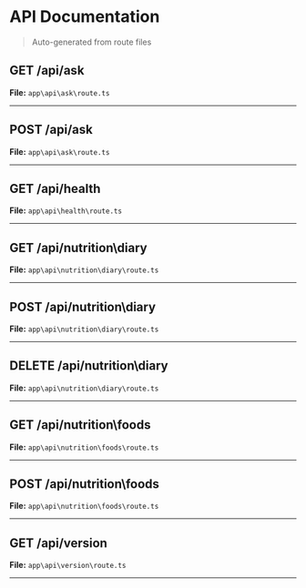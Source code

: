 # API Documentation

> Auto-generated from route files

## GET /api/ask

**File:** `app\api\ask\route.ts`

---

## POST /api/ask

**File:** `app\api\ask\route.ts`

---

## GET /api/health

**File:** `app\api\health\route.ts`

---

## GET /api/nutrition\diary

**File:** `app\api\nutrition\diary\route.ts`

---

## POST /api/nutrition\diary

**File:** `app\api\nutrition\diary\route.ts`

---

## DELETE /api/nutrition\diary

**File:** `app\api\nutrition\diary\route.ts`

---

## GET /api/nutrition\foods

**File:** `app\api\nutrition\foods\route.ts`

---

## POST /api/nutrition\foods

**File:** `app\api\nutrition\foods\route.ts`

---

## GET /api/version

**File:** `app\api\version\route.ts`

---

